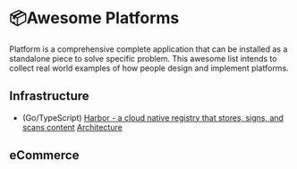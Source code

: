 # 📦Awesome Platforms

Platform is a comprehensive complete application that can be installed as a standalone piece to solve specific problem.
This awesome list intends to collect real world examples of how people design and implement platforms.

## Infrastructure

- (Go/TypeScript) [Harbor - a cloud native registry that stores, signs, and scans content](https://github.com/goharbor/harbor) [Architecture](https://github.com/goharbor/harbor/wiki/Architecture-Overview-of-Harbor)

## eCommerce


